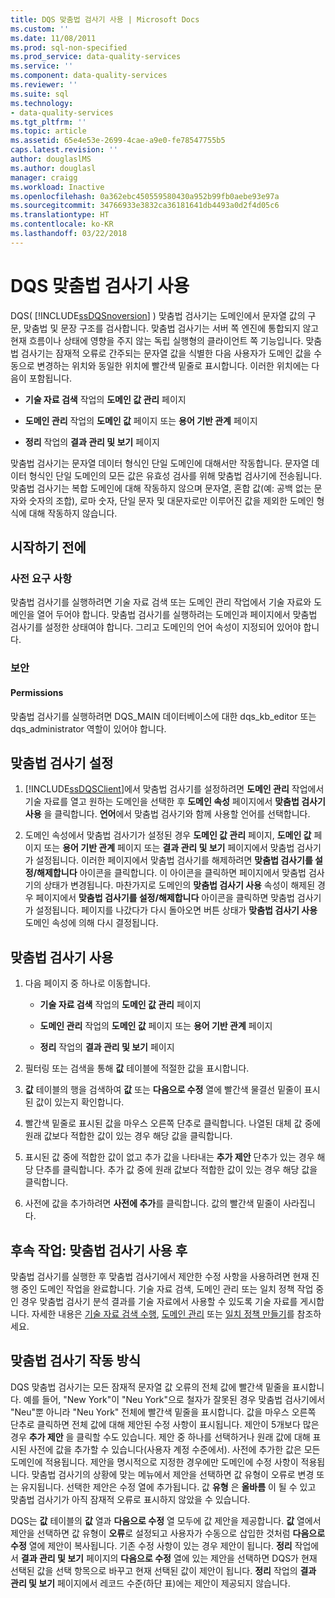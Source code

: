 ```yaml
---
title: DQS 맞춤법 검사기 사용 | Microsoft Docs
ms.custom: ''
ms.date: 11/08/2011
ms.prod: sql-non-specified
ms.prod_service: data-quality-services
ms.service: ''
ms.component: data-quality-services
ms.reviewer: ''
ms.suite: sql
ms.technology:
- data-quality-services
ms.tgt_pltfrm: ''
ms.topic: article
ms.assetid: 65e4e53e-2699-4cae-a9e0-fe78547755b5
caps.latest.revision: ''
author: douglaslMS
ms.author: douglasl
manager: craigg
ms.workload: Inactive
ms.openlocfilehash: 0a362ebc450559580430a952b99fb0aebe93e97a
ms.sourcegitcommit: 34766933e3832ca36181641db4493a0d2f4d05c6
ms.translationtype: HT
ms.contentlocale: ko-KR
ms.lasthandoff: 03/22/2018
---
```

# <a name="use-the-dqs-speller"></a>DQS 맞춤법 검사기 사용
  DQS( [!INCLUDE[ssDQSnoversion](../includes/ssdqsnoversion-md.md)] ) 맞춤법 검사기는 도메인에서 문자열 값의 구문, 맞춤법 및 문장 구조를 검사합니다. 맞춤법 검사기는 서버 쪽 엔진에 통합되지 않고 현재 흐름이나 상태에 영향을 주지 않는 독립 실행형의 클라이언트 쪽 기능입니다. 맞춤법 검사기는 잠재적 오류로 간주되는 문자열 값을 식별한 다음 사용자가 도메인 값을 수동으로 변경하는 위치와 동일한 위치에 빨간색 밑줄로 표시합니다. 이러한 위치에는 다음이 포함됩니다.  
  
-   **기술 자료 검색** 작업의 **도메인 값 관리** 페이지  
  
-   **도메인 관리** 작업의 **도메인 값** 페이지 또는 **용어 기반 관계** 페이지  
  
-   **정리** 작업의 **결과 관리 및 보기** 페이지  
  
 맞춤법 검사기는 문자열 데이터 형식인 단일 도메인에 대해서만 작동합니다. 문자열 데이터 형식인 단일 도메인의 모든 값은 유효성 검사를 위해 맞춤법 검사기에 전송됩니다. 맞춤법 검사기는 복합 도메인에 대해 작동하지 않으며 문자열, 혼합 값(예: 공백 없는 문자와 숫자의 조합), 로마 숫자, 단일 문자 및 대문자로만 이루어진 값을 제외한 도메인 형식에 대해 작동하지 않습니다.  
  
##  <a name="BeforeYouBegin"></a> 시작하기 전에  
  
###  <a name="Prerequisites"></a> 사전 요구 사항  
 맞춤법 검사기를 실행하려면 기술 자료 검색 또는 도메인 관리 작업에서 기술 자료와 도메인을 열어 두어야 합니다. 맞춤법 검사기를 실행하려는 도메인과 페이지에서 맞춤법 검사기를 설정한 상태여야 합니다. 그리고 도메인의 언어 속성이 지정되어 있어야 합니다.  
  
###  <a name="Security"></a> 보안  
  
####  <a name="Permissions"></a> Permissions  
 맞춤법 검사기를 실행하려면 DQS_MAIN 데이터베이스에 대한 dqs_kb_editor 또는 dqs_administrator 역할이 있어야 합니다.  
  
##  <a name="Enable"></a> 맞춤법 검사기 설정  
  
1.  [!INCLUDE[ssDQSClient](../includes/ssdqsclient-md.md)]에서 맞춤법 검사기를 설정하려면 **도메인 관리** 작업에서 기술 자료를 열고 원하는 도메인을 선택한 후 **도메인 속성** 페이지에서 **맞춤법 검사기 사용** 을 클릭합니다. **언어**에서 맞춤법 검사기와 함께 사용할 언어를 선택합니다.  
  
2.  도메인 속성에서 맞춤법 검사기가 설정된 경우 **도메인 값 관리** 페이지, **도메인 값** 페이지 또는 **용어 기반 관계** 페이지 또는 **결과 관리 및 보기** 페이지에서 맞춤법 검사기가 설정됩니다. 이러한 페이지에서 맞춤법 검사기를 해제하려면 **맞춤법 검사기를 설정/해제합니다** 아이콘을 클릭합니다. 이 아이콘을 클릭하면 페이지에서 맞춤법 검사기의 상태가 변경됩니다. 마찬가지로 도메인의 **맞춤법 검사기 사용** 속성이 해제된 경우 페이지에서 **맞춤법 검사기를 설정/해제합니다** 아이콘을 클릭하면 맞춤법 검사기가 설정됩니다. 페이지를 나갔다가 다시 돌아오면 버튼 상태가 **맞춤법 검사기 사용** 도메인 속성에 의해 다시 결정됩니다.  
  
##  <a name="Use"></a> 맞춤법 검사기 사용  
  
1.  다음 페이지 중 하나로 이동합니다.  
  
    -   **기술 자료 검색** 작업의 **도메인 값 관리** 페이지  
  
    -   **도메인 관리** 작업의 **도메인 값** 페이지 또는 **용어 기반 관계** 페이지  
  
    -   **정리** 작업의 **결과 관리 및 보기** 페이지  
  
2.  필터링 또는 검색을 통해 **값** 테이블에 적절한 값을 표시합니다.  
  
3.  **값** 테이블의 행을 검색하여 **값** 또는 **다음으로 수정** 열에 빨간색 물결선 밑줄이 표시된 값이 있는지 확인합니다.  
  
4.  빨간색 밑줄로 표시된 값을 마우스 오른쪽 단추로 클릭합니다. 나열된 대체 값 중에 원래 값보다 적합한 값이 있는 경우 해당 값을 클릭합니다.  
  
5.  표시된 값 중에 적합한 값이 없고 추가 값을 나타내는 **추가 제안** 단추가 있는 경우 해당 단추를 클릭합니다. 추가 값 중에 원래 값보다 적합한 값이 있는 경우 해당 값을 클릭합니다.  
  
6.  사전에 값을 추가하려면 **사전에 추가**를 클릭합니다. 값의 빨간색 밑줄이 사라집니다.  
  
##  <a name="FollowUp"></a> 후속 작업: 맞춤법 검사기 사용 후  
 맞춤법 검사기를 실행한 후 맞춤법 검사기에서 제안한 수정 사항을 사용하려면 현재 진행 중인 도메인 작업을 완료합니다. 기술 자료 검색, 도메인 관리 또는 일치 정책 작업 중인 경우 맞춤법 검사기 분석 결과를 기술 자료에서 사용할 수 있도록 기술 자료를 게시합니다. 자세한 내용은 [기술 자료 검색 수행](../data-quality-services/perform-knowledge-discovery.md), [도메인 관리](../data-quality-services/managing-a-domain.md) 또는 [일치 정책 만들기](../data-quality-services/create-a-matching-policy.md)를 참조하세요.  
  
##  <a name="How"></a> 맞춤법 검사기 작동 방식  
 DQS 맞춤법 검사기는 모든 잠재적 문자열 값 오류의 전체 값에 빨간색 밑줄을 표시합니다. 예를 들어, "New York"이 "Neu York"으로 철자가 잘못된 경우 맞춤법 검사기에서 "Neu"뿐 아니라 "Neu York" 전체에 빨간색 밑줄을 표시합니다. 값을 마우스 오른쪽 단추로 클릭하면 전체 값에 대해 제안된 수정 사항이 표시됩니다. 제안이 5개보다 많은 경우 **추가 제안** 을 클릭할 수도 있습니다. 제안 중 하나를 선택하거나 원래 값에 대해 표시된 사전에 값을 추가할 수 있습니다(사용자 계정 수준에서). 사전에 추가한 값은 모든 도메인에 적용됩니다. 제안을 명시적으로 지정한 경우에만 도메인에 수정 사항이 적용됩니다. 맞춤법 검사기의 상황에 맞는 메뉴에서 제안을 선택하면 값 유형이 오류로 변경 또는 유지됩니다. 선택한 제안은 수정 열에 추가됩니다. 값 **유형** 은 **올바름** 이 될 수 있고 맞춤법 검사기가 아직 잠재적 오류로 표시하지 않았을 수 있습니다.  
  
 DQS는 **값** 테이블의 **값** 열과 **다음으로 수정** 열 모두에 값 제안을 제공합니다. **값** 열에서 제안을 선택하면 값 유형이 **오류**로 설정되고 사용자가 수동으로 삽입한 것처럼 **다음으로 수정** 열에 제안이 복사됩니다. 기존 수정 사항이 있는 경우 제안이 됩니다. **정리** 작업에서 **결과 관리 및 보기** 페이지의 **다음으로 수정** 열에 있는 제안을 선택하면 DQS가 현재 선택된 값을 선택 항목으로 바꾸고 현재 선택된 값이 제안이 됩니다. **정리** 작업의 **결과 관리 및 보기** 페이지에서 레코드 수준(하단 표)에는 제안이 제공되지 않습니다.  
  
  
